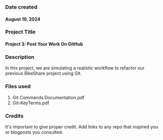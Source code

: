 ### Date created
#### August 19, 2024

### Project Title
#### **Project 3**: Post Your Work On GitHub

### Description
In this project, we are simulating a realistic workflow to refactor our previous BikeShare project using Git.

### Files used
1. Git Commands Documentation.pdf
2. Git-KeyTerms.pdf

### Credits
It's important to give proper credit. Add links to any repo that inspired you or blogposts you consulted.
